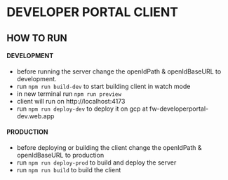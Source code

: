 # DEVELOPER PORTAL CLIENT

## HOW TO RUN

#### DEVELOPMENT
- before running the server change the openIdPath & openIdBaseURL to development.
- run ```npm run build-dev``` to start building client in watch mode
- in new terminal run ```npm run preview```
- client will run on http://localhost:4173
- run ```npm run deploy-dev``` to deploy it on gcp at fw-developerportal-dev.web.app

#### PRODUCTION
- before deploying or building the client change the openIdPath & openIdBaseURL to production
- run ```npm run deploy-prod``` to build and deploy the server
- run ```npm run build``` to build the client